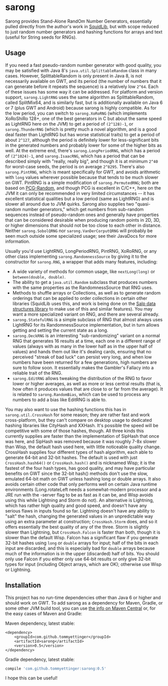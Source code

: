 # sarong
Sarong provides Stand-Alone RandOm Number Generators, essentially pulled directly from the author's
work in [SquidLib](https://github.com/SquidPony/SquidLib), but with scope reduced to just random
number generators and hashing functions for arrays and text (useful for String seeds for RNGs).

## Usage

If you need a fast pseudo-random number generator with good quality, you may be satisfied with
Java 8's `java.util.SplittableRandom` class in many cases. However, SplittableRandom is only present
in Java 8, is not necessarily available on GWT, and its period (the number of numbers that it can
generate before it repeats the sequence) is a relatively low `2^64`. Each of these issues has some way
it can be addressed. For platform and version support, `sarong.LightRNG` uses the same algorithm as
SplittableRandom, called SplitMix64, and is similarly fast, but is additionally available on Java 6
or 7 (plus GWT and Android) because sarong is highly compatible. As for the low period, you can switch
to `sarong.XoRoRNG` (which implements XoRoShiRo 128+, one of the best generators in C but about the
same speed as LightRNG here on the JVM) to get a period of `(2^128)-1`, or `sarong.ThunderRNG` (which
is pretty much a novel algorithm, and is a good deal faster than LightRNG but has worse statistical
traits) to get a period of about `2^127`, although the period is definitely lower for less-significant
bits in the generated numbers and probably lower for some of the higher bits as well. At the extreme
end, there's `sarong.LongPeriodRNG`, which has a period of `(2^1024)-1`, and `sarong.IsaacRNG`, which
has a period that can be described simply with "really, really big", and though it is at minimum `2^40`
for worst-case seeds, the period is on average `2^8295`. There's also `sarong.PintRNG`, which is meant
specifically for GWT, and avoids arithmetic with `long` values wherever possible because that tends to
be much slower on GWT. PintRNG is a simple modification of `sarong.PermutedRNG`; both are based on
[PCG-Random](http://www.pcg-random.org/), and though PCG is excellent in C/C++, here on the JVM it can
only be recommended in very limited circumstances -- it has excellent statistical qualities but a low
period (same as LightRNG) and is slower all around due to JVM quirks. Sarong also supplies two
"quasi-random number generators," which get numbers from sub-random sequences instead of pseudo-random
ones and generally have properties that can be considered desirable when producing random points in
2D, 3D, or higher dimensions that should not be too close to each other in distance. Neither
`sarong.SobolQRNG` nor `sarong.VanDerCorputQRNG` will probably be seen much outside some specialized
usage; see their JavaDocs for more information.

Usually you'd use LightRNG, LongPeriodRNG, PintRNG, XoRoRNG, or any other class implementing
`sarong.RandomnessSource` by giving it to the constructor for `sarong.RNG`, a wrapper that adds
many features, including:
  * A wide variety of methods for common usage, like `nextLong(long)` or `between(double, double)`.
  * The ability to get a `java.util.Random` subclass that produces numbers with the same properties
    as the RandomnessSource that RNG uses.
  * Methods to shuffle arrays or Collections, as well as to generate random orderings that can be
    applied to order collections in certain other libraries (SquidLib uses this, and work is being
    done on the [Salp data structures library](https://github.com/tommyettinger/salp) to make use of
    this and similar features).
You may want a more specialized variant on RNG, and there are several already.
  * `sarong.StatefulRNG` is a simple subclass of RNG that almost always uses LightRNG for its
    RandomnessSource implementation, but in turn allows getting and setting the current state as
    a long.
  * `sarong.DeckRNG` is an interesting "sub-randomizing" variant on a normal RNG that generates 16
    results at a time, each one in a different range of values (always with as many in the lower half
    as in the upper half of values) and hands them out like it's dealing cards, ensuring that no
    perceived "streak of bad luck" can persist very long, and when low numbers have been returned for
    a few generations, high numbers are sure to follow soon. It essentially makes the Gambler's
    Fallacy into a reliable trait of the RNG.
  * `sarong.EditRNG` allows tweaking the distribution of the RNG to favor lower or higher averages,
    as well as more or less central results (that is, how often it produces values that are close to
    or far from the average). It is related to `sarong.RandomBias`, which can be used to process
    any numbers to add a bias like EditRNG is able to.

You may also want to use the hashing functions this has in `sarong.util.CrossHash` for some reason;
they are rather fast and work cross-platform, but they can't compare on desktop usage to dedicated
hashing libraries like CityHash and XXHash. It's possible the speed will be competitive with some of
those hashes, though. All three kinds this currently supplies are faster than the implementation of
SipHash that once was here, and SipHash was removed because it was roughly 7-8x slower than Wisp,
the default hash used here, with little noticeable quality change. CrossHash supplies four different
types of hash algorithm, each able to generate 64-bit and 32-bit hashes. The default is used with
just `CrossHash.hash64()` or `CrossHash.hash()` and is nicknamed Wisp; it is the fastest of the four
hash types, has good quality, and may have particular benefits on GWT since the 32-bit hash() methods
don't use the slow, emulated 64-bit math on GWT unless hashing long or double arrays. It also avoids
certain other code that only performs well on certain Java runtime environments (Long.rotateLeft
needs a somewhat-modern processor and a JRE run with the -server flag to be as fast as it can be, and
Wisp avoids using this while Lightning and Storm do not). An alternative is Lightning, which has
rather high quality and good speed, and doesn't have any serious flaws in inputs found so far.
Lightning doesn't have any ability to "salt" the hash, changing the generated values in an
unpredictable way using an extra parameter at construction; `CrossHash.Storm` does, and so it offers
essentially the best quality of any of the three. Storm is slightly slower than Lightning, but
`CrossHash.Falcon` is faster than both, though it is slower than the default Wisp. Falcon has a
significant flaw if you generate 32-bit hashes using `long` or `double` arrays for input; half of
the bits in each input are discarded, and this is especially bad for `double` arrays because much of
the information is in the upper (discarded) half of bits. You should only use Falcon if you either
only use 64-bit results or only give 32-bit types for input (including Object arrays, which are OK);
otherwise use Wisp or Lightning.

## Installation
This project has no run-time dependencies other than Java 6 or higher and should work on GWT. To add
sarong as a dependency for Maven, Gradle, or some other JVM build tool, you can use
[the info on Maven Central](http://search.maven.org/#artifactdetails%7Ccom.github.tommyettinger%7Csarong%7C0.5%7Cjar)
or, for the easy cases of Maven and Gradle:

Maven dependency, latest stable:

```maven-pom
<dependency>
    <groupId>com.github.tommyettinger</groupId>
    <artifactId>sarong</artifactId>
    <version>0.5</version>
</dependency>
```

Gradle dependency, latest stable:

```groovy
compile 'com.github.tommyettinger:sarong:0.5'
```

I hope this can be useful!
